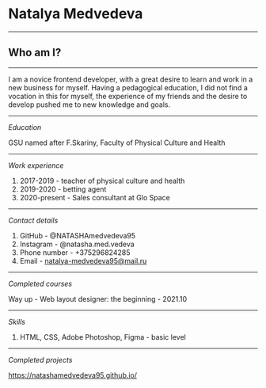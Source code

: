 # Natalya Medvedeva

---

## Who am I?

---

I am a novice frontend developer, with a great desire to learn and work in a new business for myself. Having a pedagogical education, I did not find a vocation in this for myself, the experience of my friends and the desire to develop pushed me to new knowledge and goals.

---

*Education*

GSU named after F.Skariny, Faculty of Physical Culture and Health

---

*Work experience*
1. 2017-2019 - teacher of physical culture and health
2. 2019-2020 - betting agent
3. 2020-present - Sales consultant at Glo Space

---

*Contact details*
1. GitHub - @NATASHAmedvedeva95
2. Instagram - @natasha.med.vedeva
3. Phone number - +375296824285
4. Email - natalya-medvedeva95@mail.ru

---

*Completed courses*

Way up - Web layout designer: the beginning - 2021.10

---

*Skills*
1. HTML, CSS, Adobe Photoshop, Figma - basic level

---

*Сompleted projects*

https://natashamedvedeva95.github.io/

